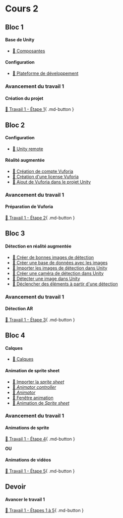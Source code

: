 # Cours 2

## Bloc 1
#### Base de Unity
- [📝 Composantes](./unity/composantes.md)       

#### Configuration
- [📝 Plateforme de développement](./installation/configuration.md) 

### Avancement du travail 1
#### Création du projet
[💼 Travail 1 - Étape 1](https://tim-montmorency.com/compendium/582-401-realite-mixte/travaux/travail1.html#1-creation-du-projet){ .md-button }     

## Bloc 2
#### Configuration
- [📝 Unity remote](./installation/unity-remote.md)   
       
#### Réalité augmentée
- [📝 Création de compte Vuforia](./realite-augmentee/compte_vuforia.md)
- [📝 Création d'une license Vuforia](./realite-augmentee/license_vuforia.md)
- [📝 Ajout de Vuforia dans le projet Unity](./realite-augmentee/vuforia_unity.md)

### Avancement du travail 1
#### Préparation de Vuforia
[💼 Travail 1 - Étape 2](https://tim-montmorency.com/compendium/582-401-realite-mixte/consignes/travail1-preparation-vuforia){ .md-button }     

## Bloc 3
#### Détection en réalité augmentée
- [📝 Créer de bonnes images de détection](./realite-augmentee/detection.md)
- [📝 Créer une base de données avec les images](./realite-augmentee/base_donnees.md)
- [📝 Importer les images de détection dans Unity](./realite-augmentee/importer_detection.md)
- [📝 Créer une caméra de détection dans Unity](./realite-augmentee/camera_detection.md)
- [📝 Détecter une image dans Unity](./realite-augmentee/detecter_image.md)
- [📝 Déclencher des éléments à partir d'une détection](./realite-augmentee/declencher_detection.md)

### Avancement du travail 1
#### Détection AR
[💼 Travail 1 - Étape 3](https://tim-montmorency.com/compendium/582-401-realite-mixte/consignes/travail1-detection-ar){ .md-button }     


## Bloc 4  
#### Calques
- [📝 Calques](./unity/sorting_layers.md)     

#### Animation de sprite sheet
- [📝 Importer la *sprite sheet*](./unity/anim_import.md)
- [📝 *Animator controller*](./unity/anim_controller.md)
- [📝 *Animator*](./unity/anim_animator.md)
- [📝 Fenêtre animation](./unity/fenetre_anim.md)
- [📝 Animation de *Sprite sheet*](./unity/animation.md)



### Avancement du travail 1       
#### Animations de sprite
[💼 Travail 1  - Étape 4](https://tim-montmorency.com/compendium/582-401-realite-mixte/consignes/travail1-animation-sprite){ .md-button }       

**OU**     

#### Animations de vidéos
[💼 Travail 1  - Étape 5](https://tim-montmorency.com/compendium/582-401-realite-mixte/consignes/travail1-animation-video){ .md-button }     

## Devoir 
#### Avancer le travail 1
[💼 Travail 1 - Étapes 1 à 5](https://tim-montmorency.com/compendium/582-401-realite-mixte/consignes/travail1){ .md-button }    
